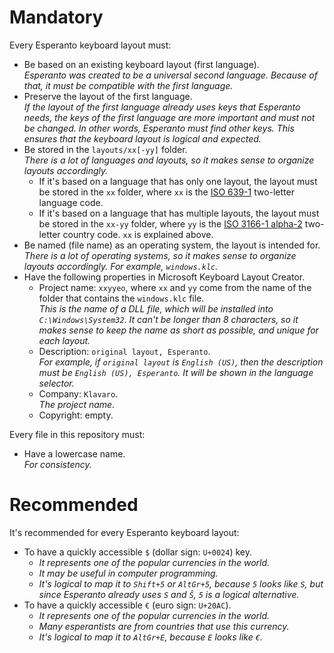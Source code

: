 # Mandatory
Every Esperanto keyboard layout must:
- Be based on an existing keyboard layout (first language).  
  _Esperanto was created to be a universal second language. Because of that,
  it must be compatible with the first language._
- Preserve the layout of the first language.  
  _If the layout of the first language already uses keys that Esperanto needs,
  the keys of the first language are more important and must not be changed.
  In other words, Esperanto must find other keys. This ensures that
  the keyboard layout is logical and expected._
- Be stored in the `layouts/xx[-yy]` folder.  
  _There is a lot of languages and layouts, so it makes sense
  to organize layouts accordingly._
  - If it's based on a language that has only one layout, the layout must
    be stored in the `xx` folder, where `xx` is
    the [ISO 639-1](https://en.wikipedia.org/wiki/List_of_ISO_639-1_codes)
    two-letter language code.
  - If it's based on a language that has multiple layouts, the layout must
    be stored in the `xx-yy` folder, where `yy` is
    the [ISO 3166-1 alpha-2](https://en.wikipedia.org/wiki/ISO_3166-1_alpha-2)
    two-letter country code. `xx` is explained above.
- Be named (file name) as an operating system, the layout is intended for.  
  _There is a lot of operating systems, so it makes sense to organize
  layouts accordingly. For example, `windows.klc`._
- Have the following properties in Microsoft Keyboard Layout Creator.
  - Project name: `xxyyeo`, where `xx` and `yy` come from the name of the folder
    that contains the `windows.klc` file.  
    _This is the name of a DLL file, which will be installed into
    `C:\Windows\System32`. It can't be longer than 8 characters, so it makes
    sense to keep the name as short as possible, and unique for each layout._
  - Description: `original layout, Esperanto`.  
    _For example, if `original layout` is `English (US)`, then the description
    must be `English (US), Esperanto`. It will be shown in the language selector._
  - Company: `Klavaro`.  
    _The project name._
  - Copyright: empty.

Every file in this repository must:
- Have a lowercase name.  
  _For consistency._

# Recommended
It's recommended for every Esperanto keyboard layout:
- To have a quickly accessible `$` (dollar sign: `U+0024`) key.  
  - _It represents one of the popular currencies in the world._
  - _It may be useful in computer programming._
  - _It's logical to map it to `Shift+5` or `AltGr+5`,
    because `5` looks like `S`, but since Esperanto already uses `S` and `Ŝ`,
    `5` is a logical alternative._
- To have a quickly accessible `€` (euro sign: `U+20AC`).  
  - _It represents one of the popular currencies in the world._
  - _Many esperantists are from countries that use this currency._
  - _It's logical to map it to `AltGr+E`, because `E` looks like `€`._